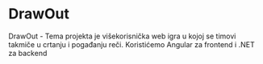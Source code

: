 # DrawOut
DrawOut - Tema projekta je višekorisnička web igra u kojoj se timovi takmiče u crtanju i pogađanju reči. Koristićemo Angular za frontend i .NET za backend
